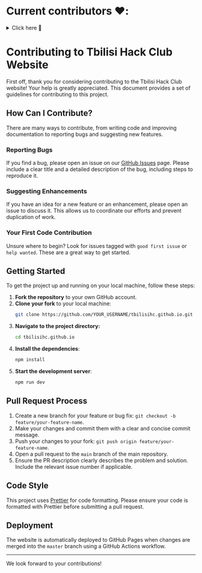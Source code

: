 # Current contributors ❤️:

<details>
<summary>Click here 📌</summary>

<p>

Website (Code): [@andrinoff](https://github.com/andrinoff)

English translation: [@andrinoff](https://github.com/andrinoff)

Georgian translation: : [@asakura_anya](https://www.instagram.com/asakura_anya/), [@andrinoff](https://github.com/andrinoff)

</p>

</details>

# Contributing to Tbilisi Hack Club Website

First off, thank you for considering contributing to the Tbilisi Hack Club website! Your help is greatly appreciated. This document provides a set of guidelines for contributing to this project.

## How Can I Contribute?

There are many ways to contribute, from writing code and improving documentation to reporting bugs and suggesting new features.

### Reporting Bugs

If you find a bug, please open an issue on our [GitHub Issues](https://github.com/tbilisihc/tbilisihc.github.io/issues) page. Please include a clear title and a detailed description of the bug, including steps to reproduce it.

### Suggesting Enhancements

If you have an idea for a new feature or an enhancement, please open an issue to discuss it. This allows us to coordinate our efforts and prevent duplication of work.

### Your First Code Contribution

Unsure where to begin? Look for issues tagged with `good first issue` or `help wanted`. These are a great way to get started.

## Getting Started

To get the project up and running on your local machine, follow these steps:

1.  **Fork the repository** to your own GitHub account.
2.  **Clone your fork** to your local machine:
    ```bash
    git clone https://github.com/YOUR_USERNAME/tbilisihc.github.io.git
    ```
3.  **Navigate to the project directory:**
    ```bash
    cd tbilisihc.github.io
    ```
4.  **Install the dependencies**:
    ```bash
    npm install
    ```
5.  **Start the development server**:
    ```bash
    npm run dev
    ```

## Pull Request Process

1.  Create a new branch for your feature or bug fix: `git checkout -b feature/your-feature-name`.
2.  Make your changes and commit them with a clear and concise commit message.
3.  Push your changes to your fork: `git push origin feature/your-feature-name`.
4.  Open a pull request to the `main` branch of the main repository.
5.  Ensure the PR description clearly describes the problem and solution. Include the relevant issue number if applicable.

## Code Style

This project uses [Prettier](https://prettier.io) for code formatting. Please ensure your code is formatted with Prettier before submitting a pull request.

## Deployment

The website is automatically deployed to GitHub Pages when changes are merged into the `master` branch using a GitHub Actions workflow.

---

We look forward to your contributions!
